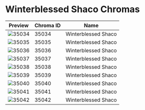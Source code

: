 # Winterblessed Shaco Chromas



| Preview | Chroma ID | Name |
|---------|-----------|------|
| ![35034](https://raw.communitydragon.org/latest/plugins/rcp-be-lol-game-data/global/default/v1/champion-chroma-images/35/35034.png) | 35034 | Winterblessed Shaco |
| ![35035](https://raw.communitydragon.org/latest/plugins/rcp-be-lol-game-data/global/default/v1/champion-chroma-images/35/35035.png) | 35035 | Winterblessed Shaco |
| ![35036](https://raw.communitydragon.org/latest/plugins/rcp-be-lol-game-data/global/default/v1/champion-chroma-images/35/35036.png) | 35036 | Winterblessed Shaco |
| ![35037](https://raw.communitydragon.org/latest/plugins/rcp-be-lol-game-data/global/default/v1/champion-chroma-images/35/35037.png) | 35037 | Winterblessed Shaco |
| ![35038](https://raw.communitydragon.org/latest/plugins/rcp-be-lol-game-data/global/default/v1/champion-chroma-images/35/35038.png) | 35038 | Winterblessed Shaco |
| ![35039](https://raw.communitydragon.org/latest/plugins/rcp-be-lol-game-data/global/default/v1/champion-chroma-images/35/35039.png) | 35039 | Winterblessed Shaco |
| ![35040](https://raw.communitydragon.org/latest/plugins/rcp-be-lol-game-data/global/default/v1/champion-chroma-images/35/35040.png) | 35040 | Winterblessed Shaco |
| ![35041](https://raw.communitydragon.org/latest/plugins/rcp-be-lol-game-data/global/default/v1/champion-chroma-images/35/35041.png) | 35041 | Winterblessed Shaco |
| ![35042](https://raw.communitydragon.org/latest/plugins/rcp-be-lol-game-data/global/default/v1/champion-chroma-images/35/35042.png) | 35042 | Winterblessed Shaco |